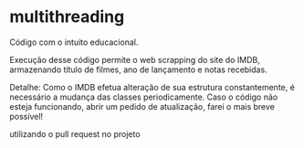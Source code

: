# multithreading

Código com o intuito educacional.

Execução desse código permite o web scrapping do site do IMDB, armazenando título de filmes, ano de lançamento e notas recebidas.

Detalhe: Como o IMDB efetua alteração de sua estrutura constantemente, é necessário a mudança das classes periodicamente. Caso o código não esteja funcionando, abrir um pedido de atualização, farei o mais breve possível!

utilizando o pull request no projeto